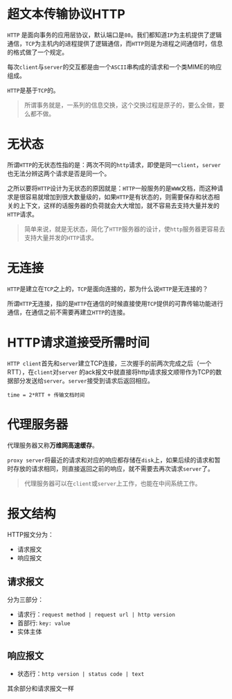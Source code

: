 # 超文本传输协议HTTP
`HTTP` 是面向事务的应用层协议，默认端口是`80`。我们都知道`IP`为主机提供了逻辑通信，`TCP`为主机内的进程提供了逻辑通信，而`HTTP`则是为进程之间通信时，信息的格式做了一个规定。

每次`client`与`server`的交互都是由一个`ASCII`串构成的请求和一个类MIME的响应组成。

`HTTP`是基于`TCP`的。

> 所谓事务就是，一系列的信息交换，这个交换过程是原子的，要么全做，要么都不做。

# 无状态
所谓`HTTP`的无状态性指的是：两次不同的`http`请求，即使是同一`client`，`server`也无法分辨这两个请求是否是同一个。

之所以要将`HTTP`设计为无状态的原因就是：`HTTP`一般服务的是`WWW`文档，而这种请求是很容易就增加到很大数量级的，如果`HTTP`是有状态的，则需要保存和状态相关的上下文，这样的话服务器的负荷就会大大增加，就不容易去支持大量并发的`HTTP`请求。

> 简单来说，就是无状态，简化了`HTTP`服务器的设计，使`http`服务器更容易去支持大量并发的`HTTP`请求。

# 无连接
`HTTP`是建立在`TCP`之上的，`TCP`是面向连接的，那为什么说`HTTP`是无连接的？

所谓`HTTP`无连接，指的是`HTTP`在通信的时候直接使用`TCP`提供的可靠传输功能进行通信，在通信之前不需要再建立`HTTP`的连接。

# HTTP请求道接受所需时间
`HTTP client`首先和`server`建立TCP连接，三次握手的前两次完成之后（一个RTT），在`client`对`server` 的ack报文中就直接将http请求报文顺带作为TCP的数据部分发送给`server`。`server`接受到请求后返回相应。

`time = 2*RTT + 传输文档时间`

# 代理服务器
代理服务器又称**万维网高速缓存**。

`proxy server`将最近的请求和对应的响应都存储在`disk`上，如果后续的请求和暂时存放的请求相同，则直接返回之前的响应，就不需要去再次请求`server`了。

> 代理服务器可以在`client`或`server`上工作，也能在中间系统工作。

# 报文结构
HTTP报文分为：
+ 请求报文
+ 响应报文

## 请求报文
分为三部分：
+ 请求行：`request method | request url | http version`
+ 首部行: `key: value`
+ 实体主体

## 响应报文
+ 状态行：`http version | status code | text`

其余部分和请求报文一样